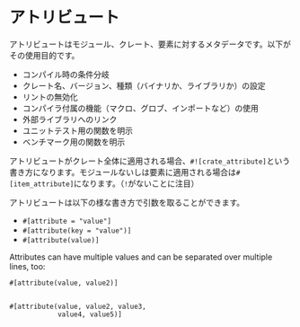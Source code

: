 # アトリビュート

アトリビュートはモジュール、クレート、要素に対するメタデータです。以下がその使用目的です。

-   コンパイル時の条件分岐
-   クレート名、バージョン、種類（バイナリか、ライブラリか）の設定
-   リントの無効化
-   コンパイラ付属の機能（マクロ、グロブ、インポートなど）の使用
-   外部ライブラリへのリンク
-   ユニットテスト用の関数を明示
-   ベンチマーク用の関数を明示

アトリビュートがクレート全体に適用される場合、`#![crate_attribute]`という書き方になります。モジュールないしは要素に適用される場合は`#[item_attribute]`になります。（`!`がないことに注目）

アトリビュートは以下の様な書き方で引数を取ることができます。

-   `#[attribute = "value"]`
-   `#[attribute(key = "value")]`
-   `#[attribute(value)]`

Attributes can have multiple values and can be separated over multiple
lines, too:

``` {.rust .ignore}
#[attribute(value, value2)]


#[attribute(value, value2, value3,
            value4, value5)]
```


